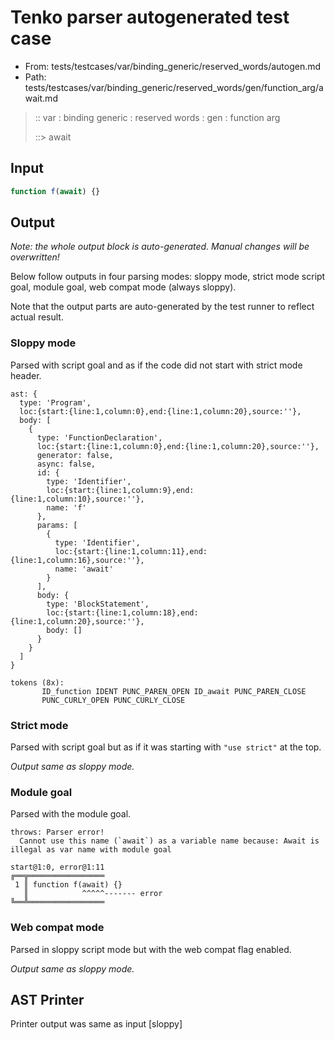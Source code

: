 # Tenko parser autogenerated test case

- From: tests/testcases/var/binding_generic/reserved_words/autogen.md
- Path: tests/testcases/var/binding_generic/reserved_words/gen/function_arg/await.md

> :: var : binding generic : reserved words : gen : function arg
>
> ::> await

## Input


`````js
function f(await) {}
`````

## Output

_Note: the whole output block is auto-generated. Manual changes will be overwritten!_

Below follow outputs in four parsing modes: sloppy mode, strict mode script goal, module goal, web compat mode (always sloppy).

Note that the output parts are auto-generated by the test runner to reflect actual result.

### Sloppy mode

Parsed with script goal and as if the code did not start with strict mode header.

`````
ast: {
  type: 'Program',
  loc:{start:{line:1,column:0},end:{line:1,column:20},source:''},
  body: [
    {
      type: 'FunctionDeclaration',
      loc:{start:{line:1,column:0},end:{line:1,column:20},source:''},
      generator: false,
      async: false,
      id: {
        type: 'Identifier',
        loc:{start:{line:1,column:9},end:{line:1,column:10},source:''},
        name: 'f'
      },
      params: [
        {
          type: 'Identifier',
          loc:{start:{line:1,column:11},end:{line:1,column:16},source:''},
          name: 'await'
        }
      ],
      body: {
        type: 'BlockStatement',
        loc:{start:{line:1,column:18},end:{line:1,column:20},source:''},
        body: []
      }
    }
  ]
}

tokens (8x):
       ID_function IDENT PUNC_PAREN_OPEN ID_await PUNC_PAREN_CLOSE
       PUNC_CURLY_OPEN PUNC_CURLY_CLOSE
`````

### Strict mode

Parsed with script goal but as if it was starting with `"use strict"` at the top.

_Output same as sloppy mode._

### Module goal

Parsed with the module goal.

`````
throws: Parser error!
  Cannot use this name (`await`) as a variable name because: Await is illegal as var name with module goal

start@1:0, error@1:11
╔══╦═════════════════
 1 ║ function f(await) {}
   ║            ^^^^^------- error
╚══╩═════════════════

`````


### Web compat mode

Parsed in sloppy script mode but with the web compat flag enabled.

_Output same as sloppy mode._

## AST Printer

Printer output was same as input [sloppy]
